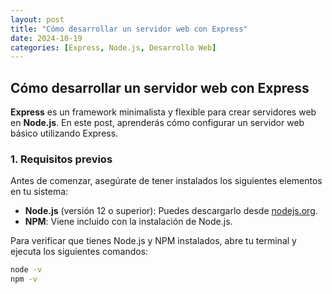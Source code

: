 ```yaml
---
layout: post
title: "Cómo desarrollar un servidor web con Express"
date: 2024-10-19
categories: [Express, Node.js, Desarrollo Web]
---
```


## Cómo desarrollar un servidor web con Express

**Express** es un framework minimalista y flexible para crear servidores web en **Node.js**. En este post, aprenderás cómo configurar un servidor web básico utilizando Express.

### 1. Requisitos previos

Antes de comenzar, asegúrate de tener instalados los siguientes elementos en tu sistema:

- **Node.js** (versión 12 o superior): Puedes descargarlo desde [nodejs.org](https://nodejs.org).
- **NPM**: Viene incluido con la instalación de Node.js.
  
Para verificar que tienes Node.js y NPM instalados, abre tu terminal y ejecuta los siguientes comandos:

```bash
node -v
npm -v
